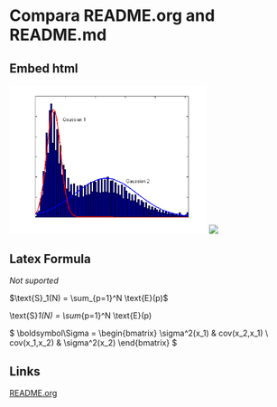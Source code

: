 # Compara README.org and README.md  

## Embed html

<img src="images/2_gaus.png" width="350"/>

<img src="http://i.imgur.com/iDNiL13.jpg" width="200"/>
   
## Latex Formula
 
*Not suported*
    
$\text{S}_1(N) = \sum_{p=1}^N \text{E}(p)$

\text{S}_1(N) = \sum_{p=1}^N \text{E}(p)

$
\boldsymbol\Sigma = \begin{bmatrix}
\sigma^2(x_1) & cov(x_2,x_1) \\
cov(x_1,x_2) &  \sigma^2(x_2)
\end{bmatrix}
$


<script type="math/tex; mode=display" id="MathJax-Element-6">
S_T = \sum_{i=1}^C\sum_{t=1}^N(x_t^i - \mu)(x_t^i - \mu)^T = S_W + S_B
</script>


## Links

[README.org](README.org)
  
